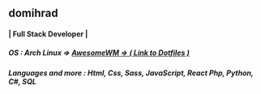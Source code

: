 ## domihrad
#### | Full Stack Developer |

##### OS : Arch Linux => <a href="https://github.com/domihrad/dotfiles">AwesomeWM => ( Link to Dotfiles ) </a>
##### Languages and more : Html, Css, Sass, JavaScript, React Php, Python, C#, SQL





